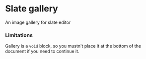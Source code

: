 # Slate gallery
An image gallery for slate editor

### Limitations
Gallery is a `void` block, so you mustn't place it at the bottom of the document if you need to continue it.
 